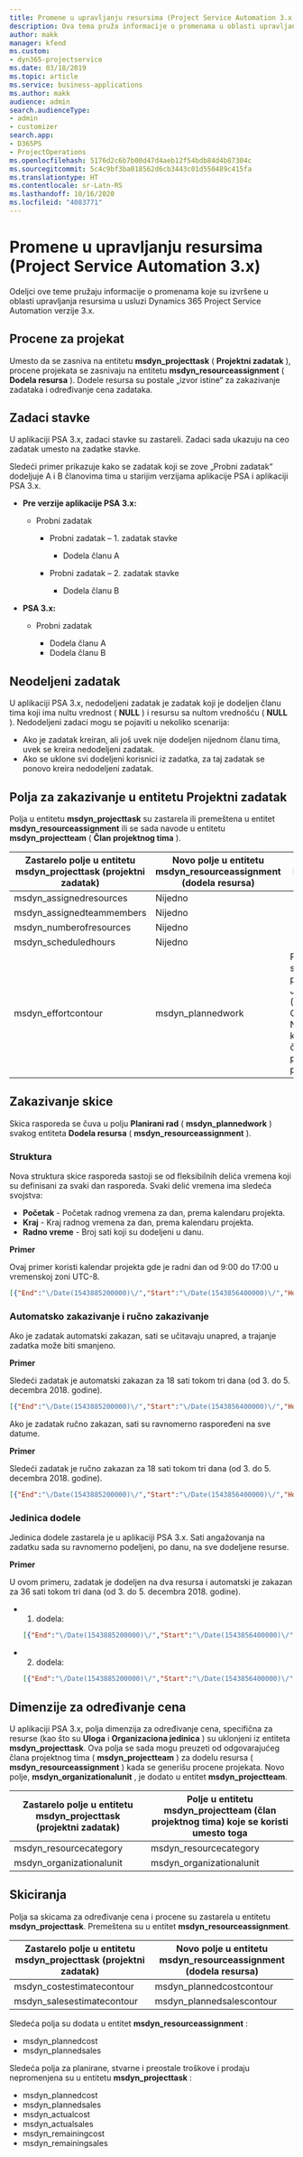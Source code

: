 ```yaml
---
title: Promene u upravljanju resursima (Project Service Automation 3.x)
description: Ova tema pruža informacije o promenama u oblasti upravljanja resursima.
author: makk
manager: kfend
ms.custom:
- dyn365-projectservice
ms.date: 03/18/2019
ms.topic: article
ms.service: business-applications
ms.author: makk
audience: admin
search.audienceType:
- admin
- customizer
search.app:
- D365PS
- ProjectOperations
ms.openlocfilehash: 5176d2c6b7b00d47d4aeb12f54bdb84d4b87304c
ms.sourcegitcommit: 5c4c9bf3ba018562d6cb3443c01d550489c415fa
ms.translationtype: HT
ms.contentlocale: sr-Latn-RS
ms.lasthandoff: 10/16/2020
ms.locfileid: "4083771"
---
```

# <a name="resource-management-changes-project-service-automation-3x"></a>Promene u upravljanju resursima (Project Service Automation 3.x)

Odeljci ove teme pružaju informacije o promenama koje su izvršene u oblasti upravljanja resursima u usluzi Dynamics 365 Project Service Automation verzije 3.x.

## <a name="project-estimates"></a>Procene za projekat

Umesto da se zasniva na entitetu **msdyn\_projecttask** ( **Projektni zadatak** ), procene projekata se zasnivaju na entitetu **msdyn\_resourceassignment** ( **Dodela resursa** ). Dodele resursa su postale „izvor istine“ za zakazivanje zadataka i određivanje cena zadataka.

## <a name="line-tasks"></a>Zadaci stavke

U aplikaciji PSA 3.x, zadaci stavke su zastareli. Zadaci sada ukazuju na ceo zadatak umesto na zadatke stavke.

Sledeći primer prikazuje kako se zadatak koji se zove „Probni zadatak“ dodeljuje A i B članovima tima u starijim verzijama aplikacije PSA i aplikaciji PSA 3.x.

- **Pre verzije aplikacije PSA 3.x:**

    - Probni zadatak

        - Probni zadatak – 1. zadatak stavke

            - Dodela članu A

        - Probni zadatak – 2. zadatak stavke

            - Dodela članu B

- **PSA 3.x:**

    - Probni zadatak

        - Dodela članu A
        - Dodela članu B

## <a name="unassigned-assignment"></a>Neodeljeni zadatak

U aplikaciji PSA 3.x, nedodeljeni zadatak je zadatak koji je dodeljen članu tima koji ima nultu vrednost ( **NULL** ) i resursu sa nultom vrednošću ( **NULL** ). Nedodeljeni zadaci mogu se pojaviti u nekoliko scenarija:

- Ako je zadatak kreiran, ali još uvek nije dodeljen nijednom članu tima, uvek se kreira nedodeljeni zadatak. 
- Ako se uklone svi dodeljeni korisnici iz zadatka, za taj zadatak se ponovo kreira nedodeljeni zadatak.

## <a name="scheduling-fields-on-the-project-task-entity"></a>Polja za zakazivanje u entitetu Projektni zadatak

Polja u entitetu **msdyn\_projecttask** su zastarela ili premeštena u entitet **msdyn\_resourceassignment** ili se sada navode u entitetu **msdyn\_projectteam** ( **Član projektnog tima** ).

| Zastarelo polje u entitetu msdyn\_projecttask (projektni zadatak) | Novo polje u entitetu msdyn\_resourceassignment (dodela resursa) | Komentar |
|---|---|---|
| msdyn\_assignedresources | Nijedno | |
| msdyn\_assignedteammembers | Nijedno | |
| msdyn\_numberofresources | Nijedno | |
| msdyn\_scheduledhours | Nijedno | |
| msdyn\_effortcontour | msdyn\_plannedwork | Format strukture podataka JSON (JavaScript Object Notation) koja se čuva u polju je promenjen. |

## <a name="schedule-contour"></a>Zakazivanje skice

Skica rasporeda se čuva u polju **Planirani rad** ( **msdyn\_plannedwork** ) svakog entiteta **Dodela resursa** ( **msdyn\_resourceassignment** ).

### <a name="structure"></a>Struktura

Nova struktura skice rasporeda sastoji se od fleksibilnih delića vremena koji su definisani za svaki dan rasporeda. Svaki delić vremena ima sledeća svojstva:

- **Početak** - Početak radnog vremena za dan, prema kalendaru projekta.
- **Kraj** - Kraj radnog vremena za dan, prema kalendaru projekta.
- **Radno vreme** - Broj sati koji su dodeljeni u danu.

**Primer**

Ovaj primer koristi kalendar projekta gde je radni dan od 9:00 do 17:00 u vremenskoj zoni UTC-8.

```json
[{"End":"\/Date(1543885200000)\/","Start":"\/Date(1543856400000)\/","Hours":8},{"End":"\/Date(1543971600000)\/","Start":"\/Date(1543942800000)\/","Hours":8},{"End":"\/Date(1544058000000)\/","Start":"\/Date(1544029200000)\/","Hours":2}]
```

### <a name="auto-scheduling-and-manual-scheduling"></a>Automatsko zakazivanje i ručno zakazivanje

Ako je zadatak automatski zakazan, sati se učitavaju unapred, a trajanje zadatka može biti smanjeno.

**Primer**

Sledeći zadatak je automatski zakazan za 18 sati tokom tri dana (od 3. do 5. decembra 2018. godine).

```json
[{"End":"\/Date(1543885200000)\/","Start":"\/Date(1543856400000)\/","Hours":8},{"End":"\/Date(1543971600000)\/","Start":"\/Date(1543942800000)\/","Hours":8},{"End":"\/Date(1544058000000)\/","Start":"\/Date(1544029200000)\/","Hours":2}]
```

Ako je zadatak ručno zakazan, sati su ravnomerno raspoređeni na sve datume.

**Primer**

Sledeći zadatak je ručno zakazan za 18 sati tokom tri dana (od 3. do 5. decembra 2018. godine).

```json
[{"End":"\/Date(1543885200000)\/","Start":"\/Date(1543856400000)\/","Hours":6},{"End":"\/Date(1543971600000)\/","Start":"\/Date(1543942800000)\/","Hours":6},{"End":"\/Date(1544058000000)\/","Start":"\/Date(1544029200000)\/","Hours":6}]
```

### <a name="assignment-unit"></a>Jedinica dodele

Jedinica dodele zastarela je u aplikaciji PSA 3.x. Sati angažovanja na zadatku sada su ravnomerno podeljeni, po danu, na sve dodeljene resurse.

**Primer**

U ovom primeru, zadatak je dodeljen na dva resursa i automatski je zakazan za 36 sati tokom tri dana (od 3. do 5. decembra 2018. godine).

- 1. dodela:

    ```json
    [{"End":"\/Date(1543885200000)\/","Start":"\/Date(1543856400000)\/","Hours":8},{"End":"\/Date(1543971600000)\/","Start":"\/Date(1543942800000)\/","Hours":8},{"End":"\/Date(1544058000000)\/","Start":"\/Date(1544029200000)\/","Hours":2}]
    ```

- 2. dodela:

    ```json
    [{"End":"\/Date(1543885200000)\/","Start":"\/Date(1543856400000)\/","Hours":8},{"End":"\/Date(1543971600000)\/","Start":"\/Date(1543942800000)\/","Hours":8},{"End":"\/Date(1544058000000)\/","Start":"\/Date(1544029200000)\/","Hours":2}]
    ```

## <a name="pricing-dimensions"></a>Dimenzije za određivanje cena

U aplikaciji PSA 3.x, polja dimenzija za određivanje cena, specifična za resurse (kao što su **Uloga** i **Organizaciona jedinica** ) su uklonjeni iz entiteta **msdyn\_projecttask**. Ova polja se sada mogu preuzeti od odgovarajućeg člana projektnog tima ( **msdyn\_projectteam** ) za dodelu resursa ( **msdyn\_resourceassignment** ) kada se generišu procene projekata. Novo polje, **msdyn\_organizationalunit** , je dodato u entitet **msdyn\_projectteam**.

| Zastarelo polje u entitetu msdyn\_projecttask (projektni zadatak) | Polje u entitetu msdyn\_projectteam (član projektnog tima) koje se koristi umesto toga |
|---|---|
| msdyn\_resourcecategory | msdyn\_resourcecategory |
| msdyn\_organizationalunit | msdyn\_organizationalunit |

## <a name="contours"></a>Skiciranja

Polja sa skicama za određivanje cena i procene su zastarela u entitetu **msdyn\_projecttask**. Premeštena su u entitet **msdyn\_resourceassignment**.

| Zastarelo polje u entitetu msdyn\_projecttask (projektni zadatak) | Novo polje u entitetu msdyn\_resourceassignment (dodela resursa) |
|---|---|
| msdyn\_costestimatecontour | msdyn\_plannedcostcontour |
| msdyn\_salesestimatecontour | msdyn\_plannedsalescontour |

Sledeća polja su dodata u entitet **msdyn\_resourceassignment** :

* msdyn\_plannedcost
* msdyn\_plannedsales

Sledeća polja za planirane, stvarne i preostale troškove i prodaju nepromenjena su u entitetu **msdyn\_projecttask** :

* msdyn\_plannedcost
* msdyn\_plannedsales
* msdyn\_actualcost
* msdyn\_actualsales
* msdyn\_remainingcost
* msdyn\_remainingsales

